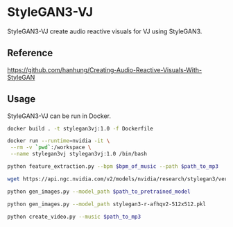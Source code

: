 # StyleGAN3-VJ

StyleGAN3-VJ create audio reactive visuals for VJ using StyleGAN3.

## Reference

https://github.com/hanhung/Creating-Audio-Reactive-Visuals-With-StyleGAN

## Usage

StyleGAN3-VJ can be run in Docker.

```bash
docker build . -t stylegan3vj:1.0 -f Dockerfile

docker run --runtime=nvidia -it \
 --rm -v `pwd`:/workspace \
 --name stylegan3vj stylegan3vj:1.0 /bin/bash
```

```bash
python feature_extraction.py --bpm $bpm_of_music --path $path_to_mp3

wget https://api.ngc.nvidia.com/v2/models/nvidia/research/stylegan3/versions/1/files/stylegan3-r-afhqv2-512x512.pkl

python gen_images.py --model_path $path_to_pretrained_model

python gen_images.py --model_path stylegan3-r-afhqv2-512x512.pkl

python create_video.py --music $path_to_mp3
```
